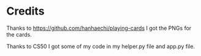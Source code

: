 # Credits

Thanks to https://github.com/hanhaechi/playing-cards I got the PNGs for the cards.

Thanks to CS50 I got some of my code in my helper.py file and app.py file.